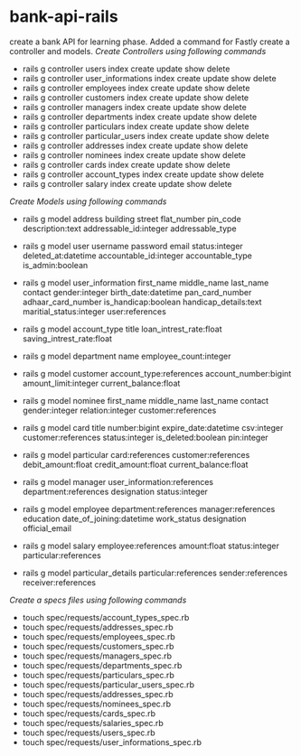 # bank-api-rails
create a bank API for learning phase.
Added a command for Fastly create a controller and models.
*Create Controllers using following commands*
- rails g controller users index create update show delete
- rails g controller user_informations index create update show delete
- rails g controller employees index create update show delete
- rails g controller customers index create update show delete
- rails g controller managers index create update show delete
- rails g controller departments index create update show delete
- rails g controller particulars index create update show delete
- rails g controller particular_users index create update show delete
- rails g controller addresses index create update show delete
- rails g controller nominees index create update show delete
- rails g controller cards index create update show delete
- rails g controller account_types index create update show delete
- rails g controller salary index create update show delete

*Create Models using following commands*

- rails g model address building street flat_number pin_code description:text addressable_id:integer addressable_type

- rails g model user username password email status:integer deleted_at:datetime accountable_id:integer accountable_type is_admin:boolean

- rails g model user_information first_name middle_name last_name contact gender:integer birth_date:datetime pan_card_number adhaar_card_number is_handicap:boolean handicap_details:text  maritial_status:integer user:references

- rails g model account_type title loan_intrest_rate:float saving_intrest_rate:float
- rails g model department name employee_count:integer

- rails g model customer account_type:references account_number:bigint amount_limit:integer current_balance:float
- rails g model nominee first_name middle_name last_name contact gender:integer relation:integer customer:references

- rails g model card title number:bigint expire_date:datetime csv:integer customer:references status:integer is_deleted:boolean pin:integer
- rails g model particular card:references customer:references debit_amount:float credit_amount:float current_balance:float
- rails g model manager user_information:references department:references designation status:integer
- rails g model employee department:references manager:references education date_of_joining:datetime work_status designation official_email
- rails g model salary employee:references amount:float status:integer particular:references
- rails g model particular_details particular:references sender:references receiver:references

*Create a specs files using following commands*
- touch spec/requests/account_types_spec.rb
- touch spec/requests/addresses_spec.rb
- touch spec/requests/employees_spec.rb
- touch spec/requests/customers_spec.rb
- touch spec/requests/managers_spec.rb
- touch spec/requests/departments_spec.rb
- touch spec/requests/particulars_spec.rb
- touch spec/requests/particular_users_spec.rb
- touch spec/requests/addresses_spec.rb
- touch spec/requests/nominees_spec.rb
- touch spec/requests/cards_spec.rb
- touch spec/requests/salaries_spec.rb
- touch spec/requests/users_spec.rb
- touch spec/requests/user_informations_spec.rb
